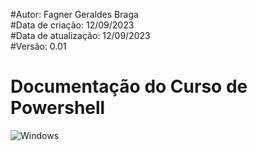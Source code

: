 #Autor: Fagner Geraldes Braga  
#Data de criação: 12/09/2023    
#Data de atualização: 12/09/2023  
#Versão: 0.01  

# Documentação do Curso de Powershell

![Windows](https://img.shields.io/badge/Windows-0078D6?style=for-the-badge&logo=windows&logoColor=white)